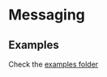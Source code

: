 # Messaging

## Examples

Check the [examples folder](https://github.com/fw7-solucoes/fw7.libs.node/tree/master/messaging/examples)